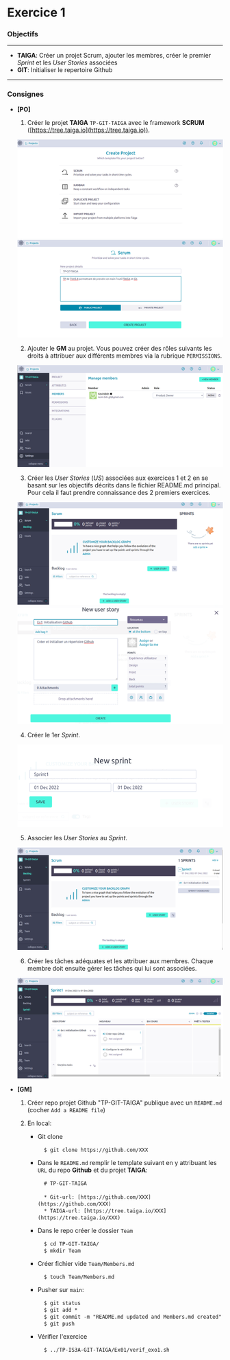 Exercice 1
===

### Objectifs
--- 

* **TAIGA**: Créer un projet Scrum, ajouter les membres, créer le premier *Sprint* et les *User Stories* associées
* **GIT**: Initialiser le repertoire Github

---	
### Consignes


* **[PO]** 

	1. Créer le projet **TAIGA** `TP-GIT-TAIGA` avec le framework **SCRUM** ([https://tree.taiga.io](https://tree.taiga.io)).
	
	![](rsc/TAIGA-1.png) 
	![](rsc/TAIGA-2.png) 
	
	2. Ajouter le **GM** au projet. Vous pouvez créer des rôles suivants les droits à attribuer aux différents membres via la rubrique `PERMISSIONS`.
	
	![](rsc/TAIGA-3.png) 

	3. Créer les *User Stories* (*US*) associées aux exercices 1 et 2 en se basant sur les objectifs décrits dans le fichier README.md principal. Pour cela il faut prendre connaissance des 2 premiers exercices.

	![](rsc/TAIGA-4.png) 
	![](rsc/TAIGA-5.png) 

	4. Créer le 1er *Sprint*.

	![](rsc/TAIGA-6.png) 

	5. Associer les *User Stories* au *Sprint*.
	
	![](rsc/TAIGA-7.png) 
		
	6. Créer les tâches adéquates et les attribuer aux membres. Chaque membre doit ensuite gérer les tâches qui lui sont associées.
	
	![](rsc/TAIGA-8.png) 
	
* **[GM]**

	1. Créer repo projet Github "TP-GIT-TAIGA" publique avec un `README.md` (cocher `Add a README file`)
	
	2. En local:
		- Git clone
		
				$ git clone https://github.com/XXX
				 
		- Dans le `README.md` remplir le template suivant en y attribuant les `URL` du repo **Github** et du projet **TAIGA**:
		
				# TP-GIT-TAIGA

				* Git-url: [https://github.com/XXX](https://github.com/XXX)
				* TAIGA-url: [https://tree.taiga.io/XXX](https://tree.taiga.io/XXX)
		
		- Dans le repo créer le dossier  `Team`
		
				$ cd TP-GIT-TAIGA/
				$ mkdir Team
			
		- Créer fichier vide `Team/Members.md`
		
				$ touch Team/Members.md
		
		- Pusher sur `main`:
		
				$ git status
				$ git add *
				$ git commit -m "README.md updated and Members.md created"
				$ git push
		
		- Vérifier l'exercice
		
				$ ../TP-IS3A-GIT-TAIGA/Ex01/verif_exo1.sh
				
				

	
	
